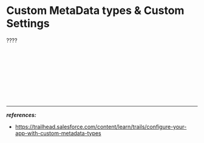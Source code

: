 
# Custom MetaData types & Custom Settings


????











<br/>

<br/>

<br/>

<br/>

<br/>

<br/>

<br/>

<br/>



---

***references:***

- https://trailhead.salesforce.com/content/learn/trails/configure-your-app-with-custom-metadata-types



